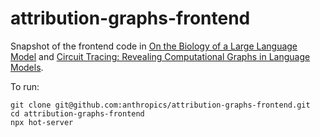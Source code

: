 # attribution-graphs-frontend

Snapshot of the frontend code in [On the Biology of a Large Language Model](https://transformer-circuits.pub/2025/attribution-graphs/biology.html) and [Circuit Tracing: Revealing Computational Graphs in Language Models](https://transformer-circuits.pub/2025/attribution-graphs/methods.html).

To run: 

```
git clone git@github.com:anthropics/attribution-graphs-frontend.git
cd attribution-graphs-frontend
npx hot-server
```
